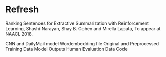 # Refresh

Ranking Sentences for Extractive Summarization with Reinforcement Learning, Shashi Narayan, Shay B. Cohen and Mirella Lapata, To appear at NAACL 2018.

CNN and DailyMail model
Wordembedding file
Original and Preprocessed Training Data
Model Outputs
Human Evaluation Data
Code
